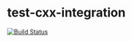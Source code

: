 # test-cxx-integration

[![Build Status](https://travis-ci.org/gsmetana/test-cxx-integration.svg?branch=master)](https://travis-ci.org/gsmetana/test-cxx-integration)
